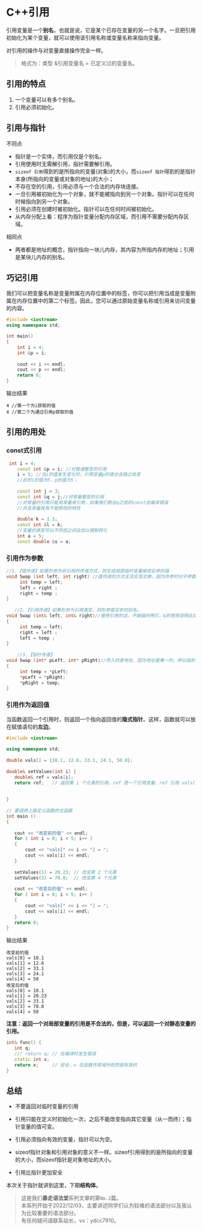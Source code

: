 # C++引用
引用变量是一个**别名**，也就是说，它是某个已存在变量的另一个名字。一旦把引用初始化为某个变量，就可以使用该引用名称或变量名称来指向变量。

对引用的操作与对变量直接操作完全一样。

> 格式为：类型 &引用变量名 = 已定义过的变量名。

## 引用的特点
1. 一个变量可以有多个别名。
2. 引用必须初始化。

## 引用与指针
不同点
- 指针是一个实体，而引用仅是个别名。
- 引用使用时无需解引用，指针需要解引用。
- `sizeof 引用`得到的是所指向的变量(对象)的大小，而`sizeof 指针`得到的是指针本身(所指向的变量或对象的地址)的大小；
- 不存在空的引用，引用必须与一个合法的内存块连接。
- 一旦引用被初始化为一个对象，就不能被指向到另一个对象。指针可以在任何时候指向到另一个对象。
- 引用必须在创建时被初始化。指针可以在任何时间被初始化。
- 从内存分配上看：程序为指针变量分配内存区域，而引用不需要分配内存区域。

相同点

- 两者都是地址的概念，指针指向一块儿内存，其内容为所指内存的地址；引用是某块儿内存的别名。

## 巧记引用

我们可以把变量名称是变量附属在内存位置中的标签，你可以把引用当成是变量附属在内存位置中的第二个标签。因此，您可以通过原始变量名称或引用来访问变量的内容。
```c++
#include <iostream>
using namespace std;

int main()
{
	int i = 4;
	int &p = i;
	
	cout << i << endl;
	cout << p << endl;
	return 0;
}
```
输出结果
```
4 //第一个为i获取的值
4 //第二个为通过引用p获取的值
```
## 引用的用处

### const式引用
```c++
 int i = 4;
	const int &p = i; //对普通整型的引用
	i = 5; //当i的值发生变化时，引用变量p的值也会随之改变
	//此时i的值为5，p的值为5； 
	 
	const int j = 3;
	const int &q = j;//对常量整型的引用
	//对常量的引用只能用常量来引用，如果我们删去q之前的const会编译错误 
	//并且常量具有不能修改的特性
	
	double k = 1.3;
	const int &l = k; 
	//变量的类型可以不同但之间会加以强制转化 
	int a = 5;
	const double &s = a; 
```

### 引用作为参数
```c++
//1.【值传递】如果形参为非引用的传值方式，则生成局部临时变量接收实参的值
void Swap (int left, int right) //值传递的方式无法实现交换，因为传参时对于参数left和right拷贝一临时副本，交换的是副本值，因为其是临时变量函数退出，变量销毁，并不会影响外部left和right的值。
     int temp = left;
     left = right ;
     right = temp ;
}
 
   //2.【引用传递】如果形参为引用类型，则形参是实参的别名。
void Swap (int& left, int& right)//使用引用的话，不做临时拷贝，&的使用说明此处只是原参数的另一个名字而已，所以修改时直接在原参数的基础上修改变量值。
{
     int temp = left;
     right = left ;
     left = temp ;
}
 
    //3.【指针传递】
void Swap (int* pLeft, int* pRight)//传入的是地址，因为地址是唯一的，所以指针通过地址的访问进而可修改其内容。
{
     int temp = *pLeft;
     *pLeft = *pRight;
     *pRight = temp;
}
```
### 引用作为返回值
当函数返回一个引用时，则返回一个指向返回值的**隐式指针**。这样，函数就可以放在赋值语句的**左边**。
```c++
#include <iostream>
 
using namespace std;
 
double vals[] = {10.1, 12.6, 33.1, 24.1, 50.0};
 
double& setValues(int i) {  
   double& ref = vals[i];    
   return ref;   // 返回第 i 个元素的引用，ref 是一个引用变量，ref 引用 vals[i]
 
 
}
 
// 要调用上面定义函数的主函数
int main ()
{
 
   cout << "改变前的值" << endl;
   for ( int i = 0; i < 5; i++ )
   {
       cout << "vals[" << i << "] = ";
       cout << vals[i] << endl;
   }
 
   setValues(1) = 20.23; // 改变第 2 个元素
   setValues(3) = 70.8;  // 改变第 4 个元素
 
   cout << "改变后的值" << endl;
   for ( int i = 0; i < 5; i++ )
   {
       cout << "vals[" << i << "] = ";
       cout << vals[i] << endl;
   }
   return 0;
}
```

输出结果
```
改变前的值
vals[0] = 10.1
vals[1] = 12.6
vals[2] = 33.1
vals[3] = 24.1
vals[4] = 50
改变后的值
vals[0] = 10.1
vals[1] = 20.23
vals[2] = 33.1
vals[3] = 70.8
vals[4] = 50
```
**注意：返回一个对局部变量的引用是不合法的，但是，可以返回一个对静态变量的引用。**
```c++
int& func() {
   int q;
   //! return q; // 在编译时发生错误
   static int x;
   return x;     // 安全，x 在函数作用域外依然是有效的
}
```
## 总结
- 不要返回对临时变量的引用
- 引用只能在定义时初始化一次，之后不能改变指向其它变量（从一而终）；指针变量的值可变。

- 引用必须指向有效的变量，指针可以为空。

- sizeof指针对象和引用对象的意义不一样。sizeof引用得到的是所指向的变量的大小，而sizeof指针是对象地址的大小。
- 引用比指针更加安全

本次关于指针就讲到这里，下期**结构体**。
> 这是我们**暴走语法堂**系列文章的第`No.2`篇。<br>本系列开始于2022/12/03，主要讲述同学们认为较难的语法部分以及我认为比较重要的语法部分。<br>
	有任何疑问请联系站长，vx：ydcc7910。